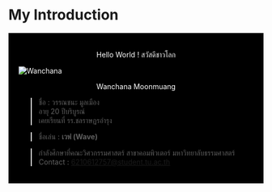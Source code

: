 # My Introduction
<div style="background-color:black;color:white;padding:20px">
<p style="text-align: center;">Hello World ! สวัสดีชาวโลก</p>

![Wanchana](https://scontent.fbkk5-7.fna.fbcdn.net/v/t1.6435-9/80418344_803718790146210_6106674691471048704_n.jpg?_nc_cat=107&ccb=1-5&_nc_sid=174925&_nc_eui2=AeEIzMsFoBiZHUMDRv3QqjCS65WSUjmWbibrlZJSOZZuJjdG4_Mb4OhMXS_BM_LmKSxWabsyQIRqRFiNP2QKRF2q&_nc_ohc=Ax27R88keGwAX-LBlVs&_nc_ht=scontent.fbkk5-7.fna&oh=7770f9c3f9b06d90e3c42d4afd2586f6&oe=614AAC51)

<p style="text-align: center;">Wanchana Moonmuang</h2>

>ชื่อ : วรรณชนะ มูลเมือง<br>
>อายุ 20 ปีบริบูรณ์<br>
>เคยเรียนที่ รร.ชลราษฏรอำรุง

>ชื่อเล่น : **เวฟ (Wave)**

>กำลังศึกษาที่คณะวิศวกรรมศาสตร์ สาขาคอมพิวเตอร์ มหาวิทยาลับธรรมศาสตร์<br>
>Contact : [6210612757@student.tu.ac.th](6210612757@student.tu.ac.th)
